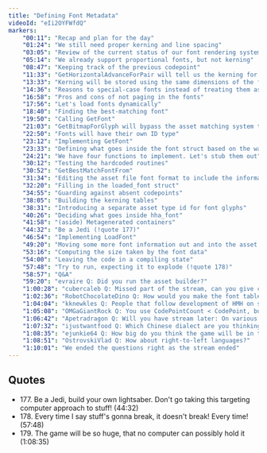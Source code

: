 ```yaml
---
title: "Defining Font Metadata"
videoId: "eIi2OYFWfdQ"
markers:
    "00:11": "Recap and plan for the day"
    "01:24": "We still need proper kerning and line spacing"
    "03:05": "Review of the current status of our font rendering system"
    "05:14": "We already support proportional fonts, but not kerning"
    "08:47": "Keeping track of the previous codepoint"
    "11:33": "GetHorizontalAdvanceForPair will tell us the kerning for two codepoints"
    "13:33": "Kerning will be stored using the same dimensions of the font"
    "14:36": "Reasons to special-case fonts instead of treating them as just a set of bitmaps"
    "16:58": "Pros and cons of not paging in the fonts"
    "17:56": "Let's load fonts dynamically"
    "18:40": "Finding the best-matching font"
    "19:50": "Calling GetFont"
    "21:03": "GetBitmapForGlyph will bypass the asset matching system to retrieve a glyph"
    "22:50": "Fonts will have their own ID type"
    "23:12": "Implementing GetFont"
    "23:33": "Defining what goes inside the font struct based on the way we use it"
    "24:21": "We have four functions to implement. Let's stub them out"
    "30:12": "Testing the hardcoded routines"
    "30:52": "GetBestMatchFontFrom"
    "31:34": "Editing the asset file font format to include the information we need"
    "32:20": "Filling in the loaded_font struct"
    "34:55": "Guarding against absent codepoints"
    "38:05": "Building the kerning tables"
    "38:31": "Introducing a separate asset type id for font glyphs"
    "40:26": "Deciding what goes inside hha_font"
    "41:58": "(aside) Metagenerated containers"
    "44:32": "Be a Jedi (!quote 177)"
    "46:54": "Implementing LoadFont"
    "49:20": "Moving some more font information out and into the asset file"
    "53:16": "Computing the size taken by the font data"
    "54:00": "Leaving the code in a compiling state"
    "57:48": "Try to run, expecting it to explode (!quote 178)"
    "58:57": "Q&A"
    "59:20": "evraire Q: Did you run the asset builder?"
    "1:00:28": "cubercaleb Q: Missed part of the stream, can you give context on why you want the meta-programming thing?"
    "1:02:36": "RobotChocolateDino Q: How would you make the font tables more sparse so you don't need to store kerning for pairs that probably wont get drawn, like ww?"
    "1:04:04": "kknewkles Q: People that follow development of HMH on stream, how will you protect us from spoilers?"
    "1:05:08": "OMGaGiantRock Q: You use CodePointCount < CodePoint, but will this not fail if the first CodePoint <> 0? Or will we now need to include the ASCII control chars to make CodePointCount work?"
    "1:06:42": "Apetradragon Q: Will you have stream later: On various meta programming tricks? Some useful & nifty tips and tricks for developers?"
    "1:07:32": "ijustwantfood Q: Which Chinese dialect are you thinking of supporting?"
    "1:08:35": "ejunkie64 Q: How big do you think the game will be in the end? (!quote 179)"
    "1:08:51": "OstrovskiVlad Q: How about right-to-left languages?"
    "1:10:01": "We ended the questions right as the stream ended"
---
```


## Quotes

* 177\. Be a Jedi, build your own lightsaber. Don't go taking this targeting computer approach to stuff! (44:32)
* 178\. Every time I say stuff's gonna break, it doesn't break! Every time! (57:48)
* 179\. The game will be so huge, that no computer can possibly hold it (1:08:35)

